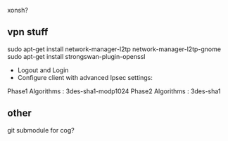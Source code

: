 xonsh?

## vpn stuff
sudo apt-get install network-manager-l2tp network-manager-l2tp-gnome
sudo apt-get install strongswan-plugin-openssl

- Logout and Login
- Configure client with advanced Ipsec settings:

Phase1 Algorithms : 3des-sha1-modp1024
Phase2 Algorithms : 3des-sha1

## other
git submodule for cog?
